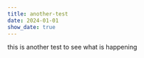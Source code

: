 ```yaml
---
title: another-test
date: 2024-01-01
show_date: true
---
```


this is another test to see what is happening